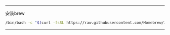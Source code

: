 
---
安装brew
```bash
/bin/bash -c "$(curl -fsSL https://raw.githubusercontent.com/Homebrew/install/HEAD/install.sh)"
```


---
